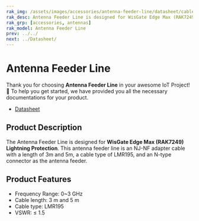 ```yaml
---
rak_img: /assets/images/accessories/antenna-feeder-line/datasheet/cable.png
rak_desc: Antenna Feeder Line is designed for WisGate Edge Max (RAK7249) Lightning Protection. This antenna feeder line is an NJ-NF adapter cable with a length of 3m and 5m, a cable type of LMR195, and an N-type connector as the antenna feeder.
rak_grp: [accessories, antennas]
rak_model: Antenna Feeder Line    
prev: ../../
next: ../Datasheet/
---
```



# Antenna Feeder Line

Thank you for choosing **Antenna Feeder Line** in your awesome IoT Project! 🎉 To help you get started, we have provided you all the necessary documentations for your product.

* [Datasheet](../Datasheet/)

## Product Description

The Antenna Feeder Line is designed for **WisGate Edge Max (RAK7249) Lightning Protection**. This antenna feeder line is an NJ-NF adapter cable with a length of 3m and 5m, a cable type of LMR195, and an N-type connector as the antenna feeder.

## Product Features

-   Frequency Range: 0~3&nbsp;GHz
-   Cable length: 3&nbsp;m and 5&nbsp;m
-   Cable type: LMR195
-   VSWR: ≤ 1.5
